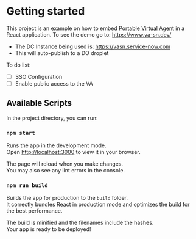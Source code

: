 # Getting started

This project is an example on how to embed [Portable Virtual Agent](https://docs.servicenow.com/bundle/washingtondc-servicenow-platform/page/administer/virtual-agent/concept/use-portable-va-web-client.html) in a React application. 
To see the demo go to: https://www.va-sn.dev/

* The DC Instance being used is: https://vasn.service-now.com
* This will auto-publish to a DO droplet


To do list:
- [ ] SSO Configuration
- [ ] Enable public access to the VA

## Available Scripts

In the project directory, you can run:

### `npm start`

Runs the app in the development mode.\
Open [http://localhost:3000](http://localhost:3000) to view it in your browser.

The page will reload when you make changes.\
You may also see any lint errors in the console.

### `npm run build`

Builds the app for production to the `build` folder.\
It correctly bundles React in production mode and optimizes the build for the best performance.

The build is minified and the filenames include the hashes.\
Your app is ready to be deployed!
